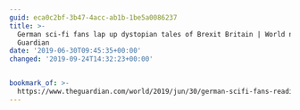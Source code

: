 ```yaml
---
guid: eca0c2bf-3b47-4acc-ab1b-1be5a0086237
title: >-
  German sci-fi fans lap up dystopian tales of Brexit Britain | World news | The
  Guardian
date: '2019-06-30T09:45:35+00:00'
changed: '2019-09-24T14:32:23+00:00'


bookmark_of: >-
  https://www.theguardian.com/world/2019/jun/30/german-scifi-fans-reading-dystopia-brexit-britain
---
```


